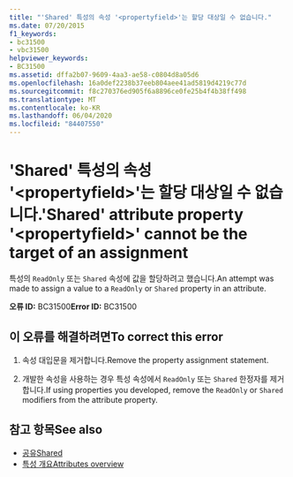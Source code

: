 ```yaml
---
title: "'Shared' 특성의 속성 '<propertyfield>'는 할당 대상일 수 없습니다."
ms.date: 07/20/2015
f1_keywords:
- bc31500
- vbc31500
helpviewer_keywords:
- BC31500
ms.assetid: dffa2b07-9609-4aa3-ae58-c0804d8a05d6
ms.openlocfilehash: 16a0def2238b37eeb804aee41ad5819d4219c77d
ms.sourcegitcommit: f8c270376ed905f6a8896ce0fe25b4f4b38ff498
ms.translationtype: MT
ms.contentlocale: ko-KR
ms.lasthandoff: 06/04/2020
ms.locfileid: "84407550"
---
```

# <a name="shared-attribute-property-propertyfield-cannot-be-the-target-of-an-assignment"></a><span data-ttu-id="29b14-102">'Shared' 특성의 속성 '\<propertyfield>'는 할당 대상일 수 없습니다.</span><span class="sxs-lookup"><span data-stu-id="29b14-102">'Shared' attribute property '\<propertyfield>' cannot be the target of an assignment</span></span>
<span data-ttu-id="29b14-103">특성의 `ReadOnly` 또는 `Shared` 속성에 값을 할당하려고 했습니다.</span><span class="sxs-lookup"><span data-stu-id="29b14-103">An attempt was made to assign a value to a `ReadOnly` or `Shared` property in an attribute.</span></span>  
  
 <span data-ttu-id="29b14-104">**오류 ID:** BC31500</span><span class="sxs-lookup"><span data-stu-id="29b14-104">**Error ID:** BC31500</span></span>  
  
## <a name="to-correct-this-error"></a><span data-ttu-id="29b14-105">이 오류를 해결하려면</span><span class="sxs-lookup"><span data-stu-id="29b14-105">To correct this error</span></span>  
  
1. <span data-ttu-id="29b14-106">속성 대입문을 제거합니다.</span><span class="sxs-lookup"><span data-stu-id="29b14-106">Remove the property assignment statement.</span></span>  
  
2. <span data-ttu-id="29b14-107">개발한 속성을 사용하는 경우 특성 속성에서 `ReadOnly` 또는 `Shared` 한정자를 제거합니다.</span><span class="sxs-lookup"><span data-stu-id="29b14-107">If using properties you developed, remove the `ReadOnly` or `Shared` modifiers from the attribute property.</span></span>  
  
## <a name="see-also"></a><span data-ttu-id="29b14-108">참고 항목</span><span class="sxs-lookup"><span data-stu-id="29b14-108">See also</span></span>

- [<span data-ttu-id="29b14-109">공유</span><span class="sxs-lookup"><span data-stu-id="29b14-109">Shared</span></span>](../language-reference/modifiers/shared.md)
- [<span data-ttu-id="29b14-110">특성 개요</span><span class="sxs-lookup"><span data-stu-id="29b14-110">Attributes overview</span></span>](../programming-guide/concepts/attributes/index.md)

